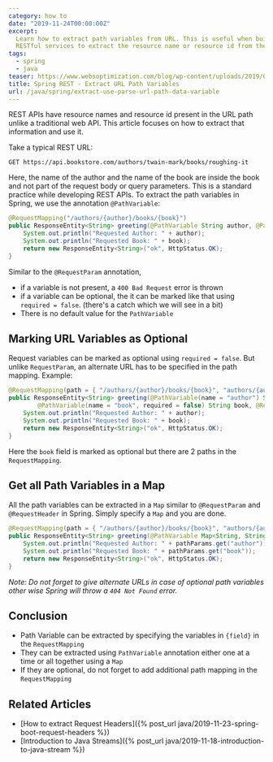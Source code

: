 ```yaml
---
category: how to
date: "2019-11-24T00:00:00Z"
excerpt:
  Learn how to extract path variables from URL. This is useful when building
  RESTful services to extract the resource name or resource id from the URL
tags:
  - spring
  - java
teaser: https://www.websoptimization.com/blog/wp-content/uploads/2019/03/top-10-reasons-to-use-spring-framework-1.jpg
title: Spring REST - Extract URL Path Variables
url: /java/spring/extract-use-parse-url-path-data-variable
---
```


REST APIs have resource names and resource id present in the URL path unlike a traditional web API. This article focuses on how to extract that information and use it.

Take a typical REST URL:

```http
GET https://api.bookstore.com/authors/twain-mark/books/roughing-it
```

Here, the name of the author and the name of the book are inside the book and not part of the request body or query parameters. This is a standard practice while developing REST APIs. To extract the path variables in Spring, we use the annotation `@PathVariable`:

```java
@RequestMapping("/authors/{author}/books/{book}")
public ResponseEntity<String> greeting(@PathVariable String author, @PathVariable String book) {
    System.out.println("Requested Author: " + author);
    System.out.println("Requested Book: " + book);
    return new ResponseEntity<String>("ok", HttpStatus.OK);
}
```

Similar to the `@RequestParam` annotation,

- if a variable is not present, a `400 Bad Request` error is thrown
- if a variable can be optional, the it can be marked like that using `required = false`. (there's a catch which we will see in a bit)
- There is no default value for the `PathVariable`

## Marking URL Variables as Optional

Request variables can be marked as optional using `required = false`. But unlike `RequestParam`, an alternate URL has to be specified in the path mapping. Example:

```java
@RequestMapping(path = { "/authors/{author}/books/{book}", "authors/{author}/books" })
public ResponseEntity<String> greeting(@PathVariable(name = "author") String author,
        @PathVariable(name = "book", required = false) String book, @RequestParam() int p) {
    System.out.println("Requested Author: " + author);
    System.out.println("Requested Book: " + book);
    return new ResponseEntity<String>("ok", HttpStatus.OK);
}
```

Here the `book` field is marked as optional but there are 2 paths in the `RequestMapping`.

## Get all Path Variables in a Map

All the path variables can be extracted in a `Map` similar to `@RequestParam` and `@RequestHeader` in Spring. Simply specify a `Map` and you are done.

```java
@RequestMapping(path = { "/authors/{author}/books/{book}", "authors/{author}/books" })
public ResponseEntity<String> greeting(@PathVariable Map<String, String> pathParams) {
    System.out.println("Requested Author: " + pathParams.get("author"));
    System.out.println("Requested Book: " + pathParams.get("book"));
    return new ResponseEntity<String>("ok", HttpStatus.OK);
}
```

_Note: Do not forget to give alternate URLs in case of optional path variables other wise Spring will throw a `404 Not Found` error._

## Conclusion

- Path Variable can be extracted by specifying the variables in `{field}` in the `RequestMapping`
- They can be extracted using `PathVariable` annotation either one at a time or all together using a `Map`
- If they are optional, do not forget to add additional path mapping in the `RequestMapping`

## Related Articles

- [How to extract Request Headers]({% post_url java/2019-11-23-spring-boot-request-headers %})
- [Introduction to Java Streams]({% post_url java/2019-11-18-introduction-to-java-stream %})
